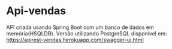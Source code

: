 # Api-vendas
API criada usando Spring Boot com um banco de dados em memória(HSQLDB).
Versão utilizando PostgreSQL disponível em: https://apirest-vendas.herokuapp.com/swagger-ui.html

